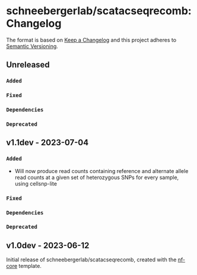# schneebergerlab/scatacseqrecomb: Changelog

The format is based on [Keep a Changelog](https://keepachangelog.com/en/1.0.0/)
and this project adheres to [Semantic Versioning](https://semver.org/spec/v2.0.0.html).

## Unreleased

### `Added`

### `Fixed`

### `Dependencies`

### `Deprecated`

## v1.1dev - 2023-07-04

### `Added`
- Will now produce read counts containing reference and alternate allele read counts at a given set of heterozygous SNPs for every sample, using cellsnp-lite

### `Fixed`

### `Dependencies`

### `Deprecated`

## v1.0dev - 2023-06-12

Initial release of schneebergerlab/scatacseqrecomb, created with the [nf-core](https://nf-co.re/) template.
